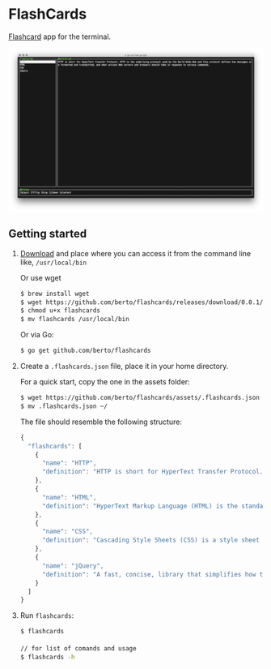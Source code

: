 # FlashCards

[Flashcard](https://en.wikipedia.org/wiki/Flashcard) app for the terminal.

![screenshot](./assets/screenshot.png)

Getting started
---------------

1. [Download](https://github.com/berto/flashcards/releases) and place where you can access it from
   the command line like, `/usr/local/bin` 

   Or use wget

    ```bash
    $ brew install wget
    $ wget https://github.com/berto/flashcards/releases/download/0.0.1/flashcards
    $ chmod u+x flashcards
    $ mv flashcards /usr/local/bin
    ```

   Or via Go:

    ```bash
    $ go get github.com/berto/flashcards   
    ```
 
2. Create a `.flashcards.json` file, place it in your home directory. 

   For a quick start, copy the one in the assets folder:

    ```bash
    $ wget https://github.com/berto/flashcards/assets/.flashcards.json
    $ mv .flashcards.json ~/
    ``` 

   The file should resemble the following structure:

    ```javascript
    {
      "flashcards": [
        {
          "name": "HTTP",
          "definition": "HTTP is short for HyperText Transfer Protocol. HTTP is the underlying protocol used by the World Wide Web and this protocol defines how messages are formatted and transmitted, and what actions Web servers and browsers should take in response to various commands."
        },
        {
          "name": "HTML",
          "definition": "HyperText Markup Language (HTML) is the standard markup language for creating web pages and web applications. With Cascading Style Sheets (CSS), and JavaScript, it forms a triad of cornerstone technologies for the World Wide Web."
        },
        {
          "name": "CSS",
          "definition": "Cascading Style Sheets (CSS) is a style sheet language used for describing the presentation of a document written in a markup language."
        },
        {
          "name": "jQuery",
          "definition": "A fast, concise, library that simplifies how to traverse HTML documents, handle events, perform animations, and AJAX."
        }
      ]
    }
    ```

3. Run `flashcards`: 

    ```bash
    $ flashcards 

    // for list of comands and usage
    $ flashcards -h
    ``` 
